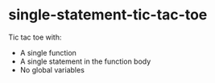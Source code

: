 # single-statement-tic-tac-toe

Tic tac toe with:

* A single function
* A single statement in the function body
* No global variables
